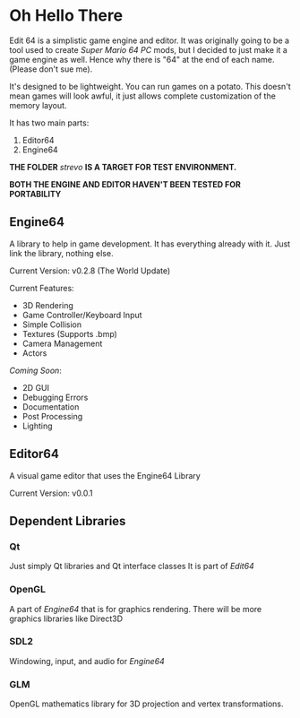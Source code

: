 # Oh Hello There

Edit 64 is a simplistic game engine and editor.
It was originally going to be a tool used to create *Super Mario 64 PC* mods, but I decided to just make it a game engine as well.
Hence why there is "64" at the end of each name. (Please don't sue me).

It's designed to be lightweight. You can run games on a potato. This doesn't mean games will look awful, it just allows complete customization of the memory layout.


It has two main parts:
1. Editor64
2. Engine64


**THE FOLDER** *strevo* **IS A TARGET FOR TEST ENVIRONMENT.**

**BOTH THE ENGINE AND EDITOR HAVEN'T BEEN TESTED FOR PORTABILITY**

## Engine64
A library to help in game development. It has everything already with it. Just link the library, nothing else.

Current Version: v0.2.8 (The World Update)

Current Features:
* 3D Rendering
* Game Controller/Keyboard Input
* Simple Collision
* Textures (Supports .bmp)
* Camera Management
* Actors

*Coming Soon*:
* 2D GUI
* Debugging Errors
* Documentation
* Post Processing
* Lighting

## Editor64
A visual game editor that uses the Engine64 Library

Current Version: v0.0.1


## Dependent Libraries

### Qt
Just simply Qt libraries and Qt interface classes
It is part of *Edit64*

### OpenGL
A part of *Engine64* that is for graphics rendering.
There will be more graphics libraries like Direct3D

### SDL2
Windowing, input, and audio for *Engine64*

### GLM
OpenGL mathematics library for 3D projection and vertex transformations.

